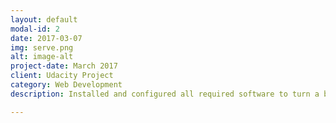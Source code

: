```yaml
---
layout: default
modal-id: 2
date: 2017-03-07
img: serve.png
alt: image-alt
project-date: March 2017
client: Udacity Project
category: Web Development
description: Installed and configured all required software to turn a baseline Ubuntu Amazon Web Services server into a fully functional web application server, including Apache Web Server and PostgreSQL database server. <a href="https://github.com/kfmahre/server-configuration">Github Repo</a>.

---
```

